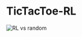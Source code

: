 # TicTacToe-RL

![RL vs random](https://github.com/WhiteSpite/TicTacToe-RL/assets/113059464/4a7d3a1c-6a6f-4d35-9145-1915590a1abb)
